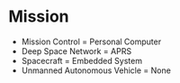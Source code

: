 Mission
==

- Mission Control = Personal Computer
- Deep Space Network = APRS
- Spacecraft = Embedded System
- Unmanned Autonomous Vehicle =	None